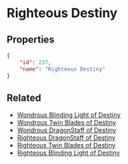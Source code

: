 # Righteous Destiny

<no description available>

## Properties

```json
{
    "id": 237,
    "name": "Righteous Destiny"
}
```

## Related

- [Wondrous Blinding Light of Destiny](../items/13662-wondrous-blinding-light-of-destiny.md)
- [Wondrous Twin Blades of Destiny](../items/13663-wondrous-twin-blades-of-destiny.md)
- [Wondrous DragonStaff of Destiny](../items/13664-wondrous-dragonstaff-of-destiny.md)
- [Righteous DragonStaff of Destiny](../items/13661-righteous-dragonstaff-of-destiny.md)
- [Righteous Twin Blades of Destiny](../items/13660-righteous-twin-blades-of-destiny.md)
- [Righteous Blinding Light of Destiny](../items/13659-righteous-blinding-light-of-destiny.md)

